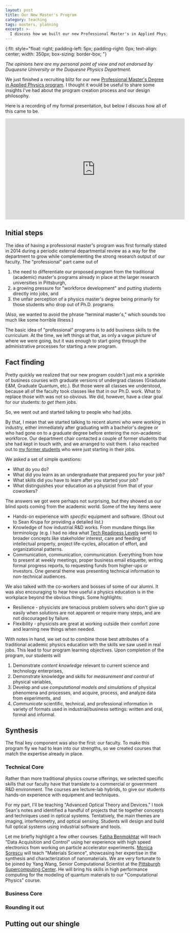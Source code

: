 ```yaml
---
layout: post
title: Our New Master's Program
category: teaching
tags: masters, planning
excerpt: >-
  I discuss how we built our new Professional Master's in Applied Physics program at Duquesne.
---
```

<!-- kramdown tags defined below -->
{:flt: style="float: right;
       padding-left: 5px;
       padding-right: 0px;
       text-align: center;
       width: 350px;
       box-sizing: border-box;
       "}
<!-- end kramdown -->

<!-- 
Reminder that mathjax is enabled.  Inline math using double backslash parenthesis: \\( \\) 
Display math using double dollar or double backslash bracket: $$ $$ or \\[ \\]
-->

<!--
kramdown reference: https://kramdown.gettalong.org/quickref.html
-->

*The opinions here are my personal point of view and not endorsed by Duquesne University or the Duquesne Physics Department.*

We just finished a recruiting blitz for our new [Professional Master's Degree in Applied Physics program](https://www.duq.edu/academics/schools/natural-and-environmental-sciences/academics/departments-and-programs/physics/professional-masters-degree-in-applied-physics).
I thought it would be useful to share some insights I've had about the program creation process and our design philosophy.

Here is a recording of my formal presentation, but below I discuss how all of this came to be.

<center>
<iframe width="560" height="315" src="https://www.youtube.com/embed/q42RyIOcnsc" title="YouTube video player" frameborder="0" allow="accelerometer; autoplay; clipboard-write; encrypted-media; gyroscope; picture-in-picture" allowfullscreen></iframe>
</center>

## Initial steps
The idea of having a professional master's program was first formally stated in 2014 during a periodic external departmental review as a way for the department to grow while complementing the strong research output of our faculty.
The "professional" part came out of
1. the need to differentiate our proposed program from the traditional (academic) master's programs already in place at the larger research universities in Pittsburgh,
2. a growing pressure for "workforce development" and putting students directly into jobs, and
3. the unfair perception of a physics master's degree being primarily for those students who drop out of Ph.D. programs.

(Also, we wanted to avoid the phrase "terminal master's," which sounds too much like some horrible illness.)

The basic idea of "professional" programs is to add business skills to the curriculum.
At the time, we left things at that, as only a vague picture of where we were going, but it was enough to
start going through the administrative processes for starting a new program.

## Fact finding
Pretty quickly we realized that our new program couldn't just mix a sprinkle of business courses with graduate versions of undergrad classes (Graduate E&M, Graduate Quantum, etc.).
But those were all classes we understood, because all of the faculty took classes like that in our Ph.D. work.
What to replace those with was not so obvious.
We did, however, have a clear goal for our students: _to get them jobs._

So, we went out and started talking to people who had jobs.

By that, I mean that we started talking to recent alumni who were working in industry, either immediately after graduating with a bachelor's degree or who had gone on to a graduate degree before entering the non-academic workforce.
Our department chair contacted a couple of former students that she had kept in touch with, and we arranged to visit them.
I also reached out to [my former students](/group#former-members) who were just starting in their jobs.

We asked a set of simple questions:
* What do you do?
* What did you learn as an undergraduate that prepared you for your job?
* What skills did you have to learn after you started your job?
* What distinguishes your education as a physicist from that of your coworkers?

The answers we got were perhaps not surprising, but they showed us our blind spots coming from the academic world.
Some of the key items were
* Hands-on experience with _specific_ equipment and software.  (Shout out to Sean Krupa for providing a detailed list.)
* Knowledge of how industrial R&D works.  From mundane things like terminology (e.g. I had no idea what [Tech Readiness Levels](https://en.wikipedia.org/wiki/Technology_readiness_level) were) to broader concepts like stakeholder interest, care and feeding of intellectual property, project life-cycles, allocation of effort, and organizational patterns.
* Communication, communication, communication.  Everything from how to present at weekly meetings, proper business email etiquette, writing formal progress reports, to requesting funds from higher-ups or investors. One general theme was presenting technical information to non-technical audiences.

We also talked with the co-workers and bosses of some of our alumni.
It was also encouraging to hear how useful a physics education is in the workplace beyond the obvious things.
Some highlights:
* Resilience - physicists are tenacious problem solvers who don't give up easily when solutions are not apparent or require many steps, and are not discouraged by failure.
* Flexibility - physicists are great at working outside their comfort zone and learning new things when needed.

With notes in hand, we set out to combine those best attributes of a traditional academic physics education with the skills we saw used in real jobs.
This lead to four program learning objectives.  Upon completion of the program, our students will
1. Demonstrate _content knowledge_ relevant to current science and technology enterprises,
2. Demonstrate knowledge and skills for _measurement and control_ of physical variables,
3. Develop and use _computational models and simulations_ of physical phenomena and processes, and acquire, process, and analyze data from experiments, and
4. _Communicate_ scientific, technical, and professional information in variety of formats used in industrial/business settings: written and oral, formal and informal.

## Synthesis
The final key component was also the first: our faculty.
To make this program fly we had to lean into our strengths, so we created courses that match the expertise already in place.

### Technical Core
Rather than more traditional physics course offerings, we selected specific skills that our faculty have that translate to a commercial or government R&D environment.
The courses are lecture-lab hybrids, to give our students hands-on experience with equipment and techniques.

For my part, I'll be teaching "Advanced Optical Theory and Devices."
I took Sean's notes and identified a handful of projects that tie together concepts and techniques used in optical systems.
Tentatively, the main themes are imaging, interferometry, and optical sensing.
Students will design and build full optical systems using industrial software and tools.

Let me briefly highlight a few other courses.
[Fatiha Benmokhtar](https://www.duq.edu/academics/faculty/fatiha-benmokhtar) will teach "Data Acquisition and Control" using her experience with high speed electronics from working on particle accelerator experiments.
[Monica Sorescu](https://www.duq.edu/academics/faculty/monica-sorescu) will teach "Materials Science", showcasing her expertise in the synthesis and characterization of nanomaterials.
We are very fortunate to be joined by Yang Wang, Senior Computational Scientist at the [Pittsburgh Supercomputing Center](https://www.psc.edu/).  He will bring his skills in high performance computing for the modeling of quantum materials to our "Computational Physics" course.

### Business Core

### Rounding it out

## Putting out our shingle
